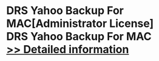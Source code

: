 # DRS Yahoo Backup For MAC[Administrator License]<br />DRS Yahoo Backup For MAC<br />[>> Detailed information](https://secure.shareit.com/shareit/product.html?productid=301004885&affiliateid=200057808)